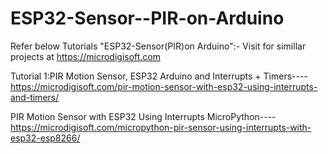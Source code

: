 # ESP32-Sensor--PIR-on-Arduino
Refer below Tutorials "ESP32-Sensor(PIR)on Arduino":- Visit for simillar projects at https://microdigisoft.com

Tutorial 1:PIR Motion Sensor, ESP32 Arduino and Interrupts + Timers----https://microdigisoft.com/pir-motion-sensor-with-esp32-using-interrupts-and-timers/

PIR Motion Sensor with ESP32 Using Interrupts MicroPython----https://microdigisoft.com/micropython-pir-sensor-using-interrupts-with-esp32-esp8266/
